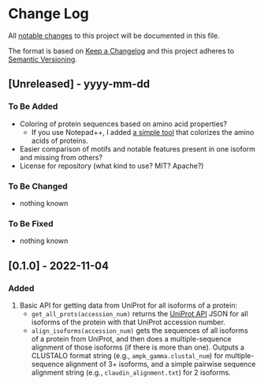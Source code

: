 # Change Log
All [notable changes](#420---2022-10-29) to this project will be documented in this file.
 
The format is based on [Keep a Changelog](http://keepachangelog.com/)
and this project adheres to [Semantic Versioning](http://semver.org/).
 
## [Unreleased] - yyyy-mm-dd
 
### To Be Added

- Coloring of protein sequences based on amino acid properties?
    * If you use Notepad++, I added [a simple tool](https://github.com/molsonkiko/NPP_protein_lexer) that colorizes the amino acids of proteins.
- Easier comparison of motifs and notable features present in one isoform and missing from others?
- License for repository (what kind to use? MIT? Apache?)
 
### To Be Changed

- nothing known
 
### To Be Fixed

- nothing known

## [0.1.0] - 2022-11-04

### Added

1. Basic API for getting data from UniProt for all isoforms of a protein:
    * `get_all_prots(accession_num)` returns the [UniProt API](https://rest.uniprot.org/docs/#/uniprotkb/searchCursor)
        JSON for all isoforms of the protein with that UniProt accession number.
    * `align_isoforms(accession_num)` gets the sequences of all isoforms of a protein from UniProt,
        and then does a multiple-sequence alignment of those isoforms (if there is more than one).
        Outputs a CLUSTALO format string (e.g., `ampk_gamma.clustal_num`) for multiple-sequence alignment of 3+ isoforms,
        and a simple pairwise sequence alignment string (e.g., `claudin_alignment.txt`) for 2 isoforms.